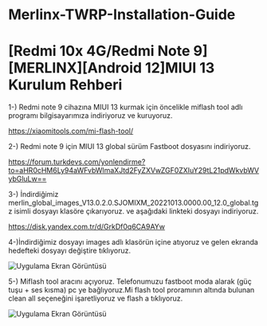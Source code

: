 # Merlinx-TWRP-Installation-Guide

# [Redmi 10x 4G/Redmi Note 9][MERLINX][Android 12]MIUI 13 Kurulum Rehberi

1-) Redmi note 9 cihazına MIUI 13 kurmak için öncelikle miflash tool adlı programı bilgisayarımıza indiriyoruz ve kuruyoruz.

https://xiaomitools.com/mi-flash-tool/
                                             
                                             
2-) Redmi note 9 için MIUI 13 global sürüm Fastboot dosyasını indiriyoruz.                                            

https://forum.turkdevs.com/yonlendirme?to=aHR0cHM6Ly94aWFvbWlmaXJtd2FyZXVwZGF0ZXIuY29tL21pdWkvbWVybGluLw==


3-) İndirdiğimiz merlin_global_images_V13.0.2.0.SJOMIXM_20221013.0000.00_12.0_global.tgz isimli dosyayı klasöre çıkarıyoruz. ve aşağıdaki linkteki dosyayı indiriyoruz.

https://disk.yandex.com.tr/d/GrkDf0q6CA9AYw

4-)İndirdiğimiz dosyayı images adlı klasörün içine atıyoruz ve gelen ekranda hedefteki dosyayı değiştire tıklıyoruz.

![Uygulama Ekran Görüntüsü](https://i.hizliresim.com/lc2dcx4.PNG)

5-) Miflash tool aracını açıyoruz. Telefonumuzu fastboot moda alarak (güç tuşu + ses kısma) pc ye bağlıyoruz.Mi flash tool proramının altında bulunan clean all seçeneğini işaretliyoruz ve flash a tıklıyoruz.

![Uygulama Ekran Görüntüsü](https://i.hizliresim.com/tc55xwc.PNG)

